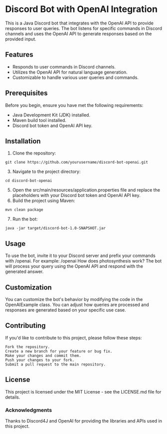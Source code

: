 # Discord Bot with OpenAI Integration

This is a Java Discord bot that integrates with the OpenAI API to provide responses to user queries. The bot listens for specific commands in Discord channels and uses the OpenAI API to generate responses based on the provided input.

## Features

- Responds to user commands in Discord channels.
- Utilizes the OpenAI API for natural language generation.
- Customizable to handle various user queries and commands.

## Prerequisites

Before you begin, ensure you have met the following requirements:

- Java Development Kit (JDK) installed.
- Maven build tool installed.
- Discord bot token and OpenAI API key.

## Installation

1. Clone the repository:
```
git clone https://github.com/yourusername/discord-bot-openai.git
```
3. Navigate to the project directory:
```
cd discord-bot-openai
```
5. Open the src/main/resources/application.properties file and replace the placeholders with your Discord bot token and OpenAI API key.
6. Build the project using Maven:
```
mvn clean package
```
7. Run the bot:
```
java -jar target/discord-bot-1.0-SNAPSHOT.jar
```

## Usage

To use the bot, invite it to your Discord server and prefix your commands with /openai. For example:
/openai How does photosynthesis work?
The bot will process your query using the OpenAI API and respond with the generated answer.

## Customization
You can customize the bot's behavior by modifying the code in the OpenAIExample class. You can adjust how queries are processed and responses are generated based on your specific use case.

## Contributing
If you'd like to contribute to this project, please follow these steps:

```
Fork the repository.
Create a new branch for your feature or bug fix.
Make your changes and commit them.
Push your changes to your fork.
Submit a pull request to the main repository.
```
## License
This project is licensed under the MIT License - see the LICENSE.md file for details.

### Acknowledgments
Thanks to Discord4J and OpenAI for providing the libraries and APIs used in this project.
